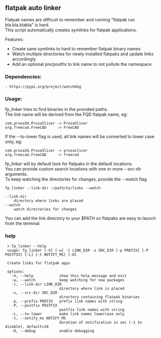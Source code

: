 ## flatpak auto linker

Flatpak names are difficult to remember and running "flatpak run bla.bla.blabla" is hard.  
This script automatically creates symlinks for flatpak applications.  

Features:  
- Create sane symlinks to hard to remember flatpak binary names  
- Watch multiple directories for newly installed flatpaks and update links accordingly  
- Add an optional pre/postfix to link name to not pollute the namespace  

### Dependencies:  
    - https://pypi.org/project/watchdog

### Usage:

fp_linker tries to find binaries in the provided paths.  
The link name will be derived from the FQD flatpak name, eg:

    com.prusa3d.PrusaSlicer -> PrusaSlicer
    org.freecad.FreeCAD     -> FreeCAD

If the --to-lower flag is used, all link names will be converted to lower case only, eg:

    com.prusa3d.PrusaSlicer -> prusaslicer
    org.freecad.FreeCAD     -> freecad

fp_linker will by default look for flatpaks in the default locations.  
You can provide custom search locations with one or more --src-dir arguments.  
To keep watching the directories for changes, provide the --watch flag
    
    fp_linker --link-dir ~/path/to/links --watch

    --link-dir
        directory where links are placed
    --watch
        watch directories for changes

You can add the link directory to your $PATH so flatpaks are easy to launch from the terminal.  

### help

     > fp_linker --help
     usage: fp_linker [-h] [-w] -l LINK_DIR -s SRC_DIR [-p PREFIX] [-P POSTFIX] [-L] [-t NOTIFY_MS] [-D]

     Create links for flatpak apps

     options:
       -h, --help            show this help message and exit
       -w, --watch           keep watching for new packages
       -l, --link-dir LINK_DIR
                             directory where link is placed
       -s, --src-dir SRC_DIR
                             directory containing flatpak binaries
       -p, --prefix PREFIX   prefix link names with string
       -P, --postfix POSTFIX
                             postfix link names with string
       -L, --to-lower        make link names lowercase only
       -t, --notify_ms NOTIFY_MS
                             duration of notification in sec (-1 to disable), default=10
       -D, --debug           enable debugging
